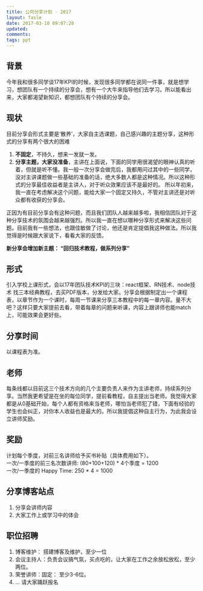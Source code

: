 ```yaml
---
title: 公司分享计划 - 2017
layout: fasle
date: 2017-03-10 09:07:28
updated:
comments:
tags: ppt
---
```


## 背景

今年我和很多同学谈17年KPI的时候，发现很多同学都在说同一件事，就是想学习，想团队有一个持续的分享会，想有一个大牛来指导他们去学习。所以能看出来，大家都渴望新知识，都想团队有个持续的分享会。

## 现状

目前分享会形式主要是‘散养’，大家自主选课题，自己感兴趣的主题分享，这种形式的分享有两个很大的困难
1. **不固定**，不持久，想来一发就一发。
2. **分享主题，大家没准备**，主讲在上面说，下面的同学用很渴望的眼神认真的听着，但就是听不懂。我一般一次分享会做完后，我都用问过其中的一些同学，没对主讲课题做一些基础的准备的话，绝大多数人都是这种情况。所以这种形式的分享最佳收益者是主讲人，对于听众效果应该不是最好的。
所以年初来，我一直在考虑解决这个问题，能给大家一个固定又持久，不管对主讲还是对听众都有收获的分享会。

正因为有目前分享会有这种问题，而且我们团队人越来越多啦，我相信团队对于这种分享技术的氛围会越来越强烈。所以我一直在想以哪种分享形式来解决这些问题。目前我有一些想法，也跟佳敏做了讨论，他还是肯定提倡我这种做法。所以我觉得是时候跟大家说下，看看大家的反馈。

**新分享会增加新主题： “回归技术教程，做系列分享”**

## 形式

引入学校上课形式，会以17年团队技术KPI的三块：react框架、RN技术、node技术 找三本经典教程，去买PDF版本，分发给大家。分享会根据制定出一个课程表，以章节作为一个课时，每周一节课来分享三本教程中的每一章内容。量不大吧？这样只要大家提前去看，带着每章的问题来听课，内容上跟讲师也能match上，可能效果会更好些。

## 分享时间

以课程表为准。

## 老师

每条线都以目前这三个技术方向的几个主要负责人来作为主讲老师，持续系列分享。当然我更希望是在坐的每位同学，提前看教程，自主提出当老师。我觉得大家都是从0基础开始，每个人都有资格来当老师，哪怕当老师犯了错，下面有经验的学生也会纠正，对你本人收益也是最大的。所以我提倡这种自主行为，为此我会设立讲师奖励。

## 奖励

计划每个季度，对前三名讲师给予买书补贴（具体费用如下）。 <br>
一次/一季度的前三名次数讲师: (80+100+120) * 4个季度 = 1200 <br>
一次/一季度的 Happy Time: 250 * 4 = 1000 

## 分享博客站点

1. 分享会讲师内容  
2. 大家工作上或学习中的体会

## 职位招聘

1. 博客维护： 搭建博客及维护，至少一位 
2. 会议主持人：负责会议搞气氛，买点吃的，让大家在工作之余放松放松，至少两位。 
3. 荣誉讲师：固定： 至少3-6位。  
4. ... 
请大家踊跃报名 







